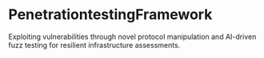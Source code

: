 # PenetrationtestingFramework
Exploiting vulnerabilities through novel protocol manipulation and AI-driven fuzz testing for resilient infrastructure assessments.

